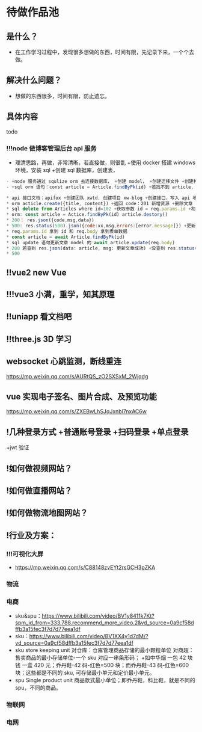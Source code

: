 # 待做作品池

## 是什么？

- 在工作学习过程中，发现很多想做的东西，时间有限，先记录下来，一个个去做。

## 解决什么问题？

- 想做的东西很多，时间有限，防止遗忘。

## 具体内容

todo

### !!!node 做博客管理后台 api 服务

- 理清思路，再做，非常清晰，若直接做，则很乱 +使用 docker 搭建 windows 环境，安装 sql +创建 sql 数据库，创建表，

```js
- +node 服务通过 squlize orm 去连接数据库， +创建 model， +创建迁移文件 +创建种子，批量插入表数据 +文章详情，通过路由参数去获取 router.get('/:id', (req, res) => { const id = req.param.id })
- +sql orm 语句：const article = Article.findByPk(id) +若找不到 article, 则 res.status(404).json({data: article, msg: '文章不存在'})

* api 接口文档：apifox +创建团队 xwtd, 创建项目 xw-blog +创建接口，写入 api 地址，路径有参数 http://localhost:3000/admin/acticle/{id} +保存接口 +环境变量如何设置 +文档分享 +创建文章 +新增：和查询 地址一样，但方法是 POST +参数接收 req.body 传请求参数的 body x-www-form-urlencode
* orm acticle.create({title, content}) +返回 code：201 新增资源 +删除文章
* sql delete from Articles where id=102 +获取参数 id = req.params.id +和查询地址一样 admin/acticle/:id DELETE
* orm: const article = Actice.findByPk(id) article.destory()
* 200： res.json({code,msg,data})
* 500: res.status(500).json({code:xx,msg,errors:[error.message]}) +更新文章 +地址一样 UPDATE +思路：获取 id 找到文章 判断是否存在，存在再做更新
* req.params.id 拿到 id 和 req.body 拿到表单数据
* const article = await Article.findByPk(id)
* sql update 语句更新文章 model 的 await article.update(req.body)
* 200 若查到 res.json(data: article, msg: 更新文章成功) +没查到 res.status(200).json({code: 404,msg: '没找到'})
* 500
```

## !!vue2 new Vue

## !!!vue3 小满，重学，知其原理

## !!uniapp 看文档吧

## !!three.js 3D 学习

## websocket 心跳监测，断线重连

https://mp.weixin.qq.com/s/AURtQS_zO2SXSxM_2Wjqdg

## vue 实现电子签名、图片合成、及预览功能

https://mp.weixin.qq.com/s/ZXEBwLhSJqJxnbl7nxAC6w

## !几种登录方式 +普通账号登录 +扫码登录 +单点登录

+jwt 验证

## !如何做视频网站？

## !如何做直播网站？

## !如何做物流地图网站？

## !行业及方案：

### !!!可视化大屏

- https://mp.weixin.qq.com/s/C88148zvEYt2rsGCH3pZKA

### 物流

### 电商

- sku&spu：https://www.bilibili.com/video/BV1y8411k7Kt?spm_id_from=333.788.recommend_more_video.2&vd_source=0a9cf58dffb3a15fec3f7d7d77eea1df
- sku：https://www.bilibili.com/video/BV1XX4y1d7dM/?vd_source=0a9cf58dffb3a15fec3f7d7d77eea1df
- sku store keeping unit 对仓库：仓库管理商品存储的最小颗粒单位 对商超：售卖商品的最小存储单位-一个 sku 对应一串条形码； +如中华烟 一包 42 块钱 一盒 420 元；乔丹鞋-42 码-红色=500 块；而乔丹鞋-43 码-红色=600 块；这些都是不同的 sku, 可存储最小单元和定价最小单元。
- spu Single product unit 商品款式最小单位；即乔丹鞋，科比鞋，就是不同的 spu，不同的商品。

### 物联网

### 电网
